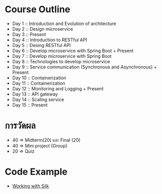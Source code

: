 # Course Outline

* Day 1 :: Introduction and Evolution of architecture
* Day 2 :: Design microservice
* Day 3 :: Present
* Day 4 :: Introduction to RESTful API
* Day 5 :: Desing RESTful API
* Day 6 :: Develop microservice with Spring Boot + Present
* Day 7 :: Develop microservice with Spring Boot
* Day 8 :: Technologies to develop microservice
* Day 9 :: Service communication (Synchronous and Asynchronous)  + Present
* Day 10 :: Containerization
* Day 11 :: Containerization
* Day 12 :: Monitoring and Logging  + Present
* Day 13 :: API gateway
* Day 14 :: Scaling service
* Day 15 :: Present


# การวัดผล

* 40  => Midterm(20) และ Final (20)
* 40  => Mini project (Group)
* 20  => Quiz


# Code Example
* [Working with Silk](https://github.com/up1/working-with-silk)
